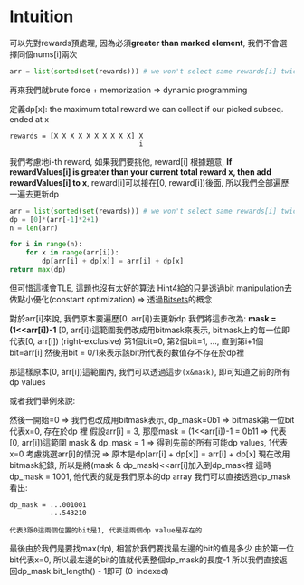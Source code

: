 # Intuition

可以先對rewards預處理, 因為必須**greater than marked element**, 我們不會選擇同個nums[i]兩次

```py
arr = list(sorted(set(rewards))) # we won't select same rewards[i] twice
```

再來我們就brute force + memorization => dynamic programming

定義dp[x]: the maximum total reward we can collect if our picked subseq. ended at x

```
rewards = [X X X X X X X X X X] X
                                i
```

我們考慮地i-th reward, 如果我們要挑他, reward[i]
根據題意, **If rewardValues[i] is greater than your current total reward x, then add rewardValues[i] to x**, 
reward[i]可以接在[0, reward[i])後面, 所以我們全部遍歷一遍去更新dp

```py
arr = list(sorted(set(rewards))) # we won't select same rewards[i] twice
dp = [0]*(arr[-1]*2+1)
n = len(arr)

for i in range(n):
    for x in range(arr[i]):
        dp[arr[i] + dp[x]] = arr[i] + dp[x]
return max(dp)
```

但可惜這樣會TLE, 這題也沒有太好的算法
Hint4給的只是透過bit manipulation去做點小優化(constant optimization) => 透過[Bitsets](https://www.youtube.com/watch?v=jqJ5s077OKo&ab_channel=ErrichtoAlgorithms)的概念

對於arr[i]來說, 我們原本要遍歷[0, arr[i])去更新dp
我們將這步改為: **mask = (1<<arr[i])-1**
[0, arr[i])這範圍我們改成用bitmask來表示, bitmask上的每一位即代表[0, arr[i]) (right-exclusive)
第1個bit=0, 第2個bit=1, ..., 直到第i+1個bit=arr[i]
然後用bit = 0/1來表示該bit所代表的數值存不存在於dp裡


那這樣原本[0, arr[i])這範圍內, 我們可以透過這步`(x&mask)`, 即可知道之前的所有dp values

或者我們舉例來說:

然後一開始=0 => 我們也改成用bitmask表示, dp_mask=0b1
=> bitmask第一位bit代表x=0, 存在於dp 裡
假設arr[i] = 3, 那麼mask = (1<<arr[i])-1 = 0b11 => 代表[0, arr[i])這範圍
mask & dp_mask = 1 => 得到先前的所有可能dp values, 1代表x=0
考慮挑選arr[i]的情況 => 原本是dp[arr[i] + dp[x]] = arr[i] + dp[x]
現在改用bitmask紀錄, 所以是將(mask & dp_mask)<<arr[i]加入到dp_mask裡
這時dp_mask = 1001, 他代表的就是我們原本的dp array
我們可以直接透過dp_mask看出:

```
dp_mask = ...001001
          ...543210

代表3跟0這兩個位置的bit是1, 代表這兩個dp value是存在的
```

最後由於我們是要找max(dp), 相當於我們要找最左邊的bit的值是多少
由於第一位bit代表x=0, 所以最左邊的bit的值就代表整個dp_mask的長度-1
所以我們直接返回dp_mask.bit_length() - 1即可 (0-indexed)